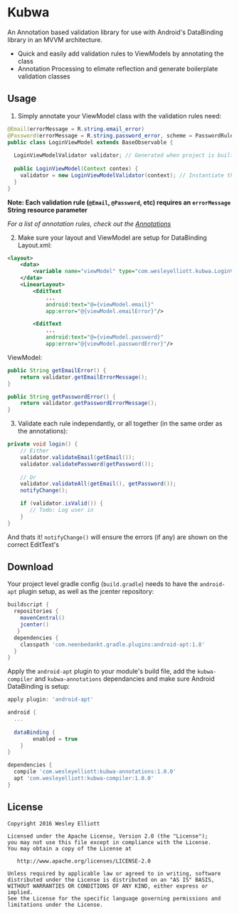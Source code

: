 # Kubwa
An Annotation based validation library for use with Android's DataBinding library in an MVVM architecture.

 - Quick and easily add validation rules to ViewModels by annotating the class
 - Annotation Processing to elimate reflection and generate boilerplate validation classes
 
## Usage
1. Simply annotate your ViewModel class with the validation rules need:
  ```java
  @Email(errorMessage = R.string.email_error)
  @Password(errorMessage = R.string.password_error, scheme = PasswordRule.Scheme.ALPHA_NUMERIC_SYMBOLS)
  public class LoginViewModel extends BaseObservable {
    
    LoginViewModelValidator validator; // Generated when project is built
    
    public LoginViewModel(Context contex) {
      validator = new LoginViewModelValidator(context); // Instantiate the validator with a Context
    }
  }
  ```
  **Note: Each validation rule (`@Email`, `@Password`, etc) requires an `errorMessage` String resource parameter**
  
  *For a list of annotation rules, check out the [Annotations](https://github.com/WesleyElliott/Kubwa/tree/master/kubwa-annotations/src/main/java/com/wesleyelliott/kubwa/annotation)*

2. Make sure your layout and ViewModel are setup for DataBinding
  Layout.xml:
  ```xml
  <layout>
      <data>
          <variable name="viewModel" type="com.wesleyelliott.kubwa.LoginViewModel" />
      </data>
      <LinearLayout>
          <EditText
              ...
              android:text="@={viewModel.email}"
              app:error="@{viewModel.emailError}"/>
  
          <EditText
              ...
              android:text="@={viewModel.password}"
              app:error="@{viewModel.passwordError}"/>
  ```
  
  ViewModel:
  ```java
  public String getEmailError() {
      return validator.getEmailErrorMessage();
  }
  
  public String getPasswordError() {
      return validator.getPasswordErrorMessage();
  }
  ```
3. Validate each rule independantly, or all together (in the same order as the annotations):
  ```java
  private void login() {
      // Either
      validator.validateEmail(getEmail());
      validator.validatePassword(getPassword());
      
      // Or
      validator.validateAll(getEmail(), getPassword());
      notifyChange();
  
      if (validator.isValid()) {
         // Todo: Log user in
      }
  }
  ```
  And thats it! `notifyChange()` will ensure the errors (if any) are shown on the correct EditText's

## Download
Your project level gradle config (`build.gradle`) needs to have the `android-apt` plugin setup, as well as the jcenter repository:

```gradle
buildscript {
  repositories {
    mavenCentral()
    jcenter()
   }
  dependencies {
    classpath 'com.neenbedankt.gradle.plugins:android-apt:1.8'
  }
}
```

Apply the `android-apt` plugin to your module's build file, add the `kubwa-compiler` and `kubwa-annotations` dependancies and make sure Android DataBinding is setup:
```gradle
apply plugin: 'android-apt'

android {
  ...
  
  dataBinding {
        enabled = true
    }
}

dependencies {
  compile 'com.wesleyelliott:kubwa-annotations:1.0.0'
  apt 'com.wesleyelliott:kubwa-compiler:1.0.0'
}
```
## License

```
Copyright 2016 Wesley Elliott

Licensed under the Apache License, Version 2.0 (the "License");
you may not use this file except in compliance with the License.
You may obtain a copy of the License at

   http://www.apache.org/licenses/LICENSE-2.0

Unless required by applicable law or agreed to in writing, software
distributed under the License is distributed on an "AS IS" BASIS,
WITHOUT WARRANTIES OR CONDITIONS OF ANY KIND, either express or implied.
See the License for the specific language governing permissions and
limitations under the License.
```

